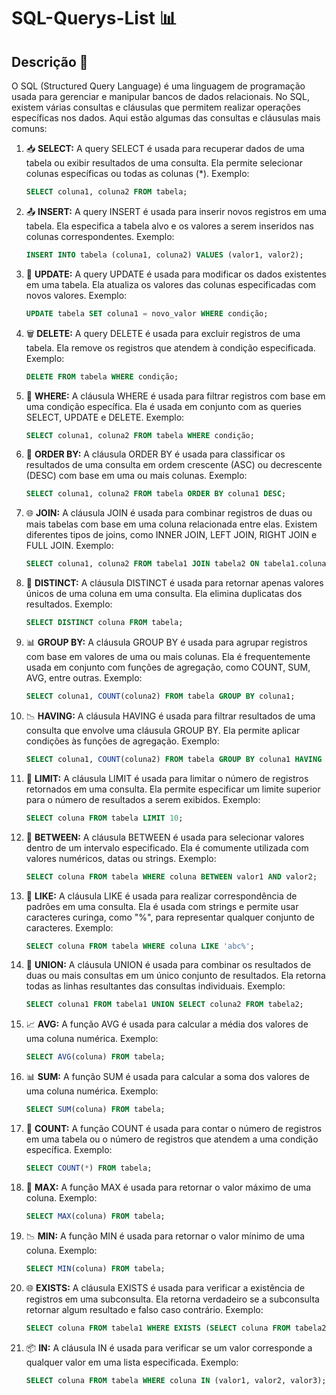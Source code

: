 # SQL-Querys-List 📊

## Descrição 📝


O SQL (Structured Query Language) é uma linguagem de programação usada para gerenciar e manipular bancos de dados relacionais. No SQL, existem várias consultas e cláusulas que permitem realizar operações específicas nos dados. Aqui estão algumas das consultas e cláusulas mais comuns:

1. 📥 **SELECT:** A query SELECT é usada para recuperar dados de uma tabela ou exibir resultados de uma consulta. Ela permite selecionar colunas específicas ou todas as colunas (*). Exemplo:
    ```sql
    SELECT coluna1, coluna2 FROM tabela;
    ```

2. 📤 **INSERT:** A query INSERT é usada para inserir novos registros em uma tabela. Ela especifica a tabela alvo e os valores a serem inseridos nas colunas correspondentes. Exemplo:
    ```sql
    INSERT INTO tabela (coluna1, coluna2) VALUES (valor1, valor2);
    ```

3. 🔄 **UPDATE:** A query UPDATE é usada para modificar os dados existentes em uma tabela. Ela atualiza os valores das colunas especificadas com novos valores. Exemplo:
    ```sql
    UPDATE tabela SET coluna1 = novo_valor WHERE condição;
    ```

4. 🗑️ **DELETE:** A query DELETE é usada para excluir registros de uma tabela. Ela remove os registros que atendem à condição especificada. Exemplo:
    ```sql
    DELETE FROM tabela WHERE condição;
    ```

5. 🎯 **WHERE:** A cláusula WHERE é usada para filtrar registros com base em uma condição específica. Ela é usada em conjunto com as queries SELECT, UPDATE e DELETE. Exemplo:
    ```sql
    SELECT coluna1, coluna2 FROM tabela WHERE condição;
    ```

6. 🔀 **ORDER BY:** A cláusula ORDER BY é usada para classificar os resultados de uma consulta em ordem crescente (ASC) ou decrescente (DESC) com base em uma ou mais colunas. Exemplo:
    ```sql
    SELECT coluna1, coluna2 FROM tabela ORDER BY coluna1 DESC;
    ```

7. 🌐 **JOIN:** A cláusula JOIN é usada para combinar registros de duas ou mais tabelas com base em uma coluna relacionada entre elas. Existem diferentes tipos de joins, como INNER JOIN, LEFT JOIN, RIGHT JOIN e FULL JOIN. Exemplo:
    ```sql
    SELECT coluna1, coluna2 FROM tabela1 JOIN tabela2 ON tabela1.coluna = tabela2.coluna;
    ```

8. 🌟 **DISTINCT:** A cláusula DISTINCT é usada para retornar apenas valores únicos de uma coluna em uma consulta. Ela elimina duplicatas dos resultados. Exemplo:
    ```sql
    SELECT DISTINCT coluna FROM tabela;
    ```

9. 📊 **GROUP BY:** A cláusula GROUP BY é usada para agrupar registros com base em valores de uma ou mais colunas. Ela é frequentemente usada em conjunto com funções de agregação, como COUNT, SUM, AVG, entre outras. Exemplo:
    ```sql
    SELECT coluna1, COUNT(coluna2) FROM tabela GROUP BY coluna1;
    ```

10. 📉 **HAVING:** A cláusula HAVING é usada para filtrar resultados de uma consulta que envolve uma cláusula GROUP BY. Ela permite aplicar condições às funções de agregação. Exemplo:
    ```sql
    SELECT coluna1, COUNT(coluna2) FROM tabela GROUP BY coluna1 HAVING COUNT(coluna2) > 10;
    ```

11. 📏 **LIMIT:** A cláusula LIMIT é usada para limitar o número de registros retornados em uma consulta. Ela permite especificar um limite superior para o número de resultados a serem exibidos. Exemplo:
    ```sql
    SELECT coluna FROM tabela LIMIT 10;
    ```

12. 🎯 **BETWEEN:** A cláusula BETWEEN é usada para selecionar valores dentro de um intervalo especificado. Ela é comumente utilizada com valores numéricos, datas ou strings. Exemplo:
    ```sql
    SELECT coluna FROM tabela WHERE coluna BETWEEN valor1 AND valor2;
    ```

13. 💬 **LIKE:** A cláusula LIKE é usada para realizar correspondência de padrões em uma consulta. Ela é usada com strings e permite usar caracteres curinga, como "%", para representar qualquer conjunto de caracteres. Exemplo:
    ```sql
    SELECT coluna FROM tabela WHERE coluna LIKE 'abc%';
    ```

14. 🤝 **UNION:** A cláusula UNION é usada para combinar os resultados de duas ou mais consultas em um único conjunto de resultados. Ela retorna todas as linhas resultantes das consultas individuais. Exemplo:
    ```sql
    SELECT coluna1 FROM tabela1 UNION SELECT coluna2 FROM tabela2;
    ```

15. 📈 **AVG:** A função AVG é usada para calcular a média dos valores de uma coluna numérica. Exemplo:
    ```sql
    SELECT AVG(coluna) FROM tabela;
    ```

16. 📊 **SUM:** A função SUM é usada para calcular a soma dos valores de uma coluna numérica. Exemplo:
    ```sql
    SELECT SUM(coluna) FROM tabela;
    ```

17. 🔢 **COUNT:** A função COUNT é usada para contar o número de registros em uma tabela ou o número de registros que atendem a uma condição específica. Exemplo:
    ```sql
    SELECT COUNT(*) FROM tabela;
    ```

18. 🚀 **MAX:** A função MAX é usada para retornar o valor máximo de uma coluna. Exemplo:
    ```sql
    SELECT MAX(coluna) FROM tabela;
    ```

19. 📉 **MIN:** A função MIN é usada para retornar o valor mínimo de uma coluna. Exemplo:
    ```sql
    SELECT MIN(coluna) FROM tabela;
    ```

20. 🌐 **EXISTS:** A cláusula EXISTS é usada para verificar a existência de registros em uma subconsulta. Ela retorna verdadeiro se a subconsulta retornar algum resultado e falso caso contrário. Exemplo:
    ```sql
    SELECT coluna FROM tabela1 WHERE EXISTS (SELECT coluna FROM tabela2 WHERE condição);
    ```

21. 📦 **IN:** A cláusula IN é usada para verificar se um valor corresponde a qualquer valor em uma lista especificada. Exemplo:
    ```sql
    SELECT coluna FROM tabela WHERE coluna IN (valor1, valor2, valor3);
    ```

